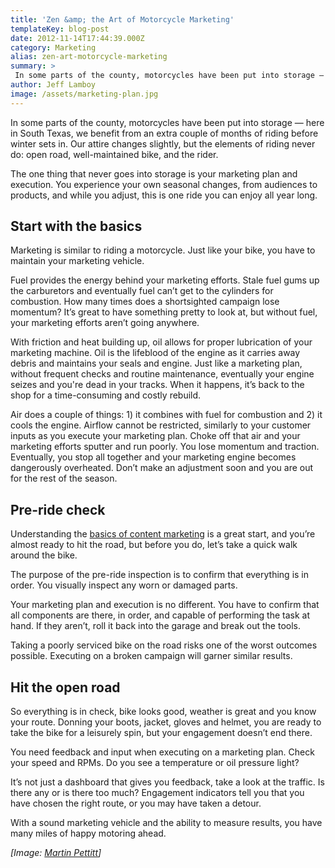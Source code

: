 ```yaml
---
title: 'Zen &amp; the Art of Motorcycle Marketing'
templateKey: blog-post
date: 2012-11-14T17:44:39.000Z
category: Marketing
alias: zen-art-motorcycle-marketing
summary: > 
 In some parts of the county, motorcycles have been put into storage — here in South Texas, we benefit from an extra couple of months of riding before winter sets in. Our attire changes slightly, but the elements of riding never do: open road, well-maintained bike, and the rider.
author: Jeff Lamboy
image: /assets/marketing-plan.jpg
---
```


In some parts of the county, motorcycles have been put into storage — here in South Texas, we benefit from an extra couple of months of riding before winter sets in. Our attire changes slightly, but the elements of riding never do: open road, well-maintained bike, and the rider.

The one thing that never goes into storage is your marketing plan and execution. You experience your own seasonal changes, from audiences to products, and while you adjust, this is one ride you can enjoy all year long.

Start with the basics
---------------------

Marketing is similar to riding a motorcycle. Just like your bike, you have to maintain your marketing vehicle.

Fuel provides the energy behind your marketing efforts. Stale fuel gums up the carburetors and eventually fuel can’t get to the cylinders for combustion. How many times does a shortsighted campaign lose momentum? It’s great to have something pretty to look at, but without fuel, your marketing efforts aren’t going anywhere.

With friction and heat building up, oil allows for proper lubrication of your marketing machine. Oil is the lifeblood of the engine as it carries away debris and maintains your seals and engine. Just like a marketing plan, without frequent checks and routine maintenance, eventually your engine seizes and you're dead in your tracks. When it happens, it’s back to the shop for a time-consuming and costly rebuild.

Air does a couple of things: 1) it combines with fuel for combustion and 2) it cools the engine. Airflow cannot be restricted, similarly to your customer inputs as you execute your marketing plan. Choke off that air and your marketing efforts sputter and run poorly. You lose momentum and traction. Eventually, you stop all together and your marketing engine becomes dangerously overheated. Don’t make an adjustment soon and you are out for the rest of the season.

Pre-ride check
--------------

Understanding the [basics](/2011/01/20/only-thing-you-need-know-about-inbound-marketing)[ of content marketing](/2011/01/20/only-thing-you-need-know-about-inbound-marketing) is a great start, and you’re almost ready to hit the road, but before you do, let’s take a quick walk around the bike.

The purpose of the pre-ride inspection is to confirm that everything is in order. You visually inspect any worn or damaged parts.

Your marketing plan and execution is no different. You have to confirm that all components are there, in order, and capable of performing the task at hand. If they aren’t, roll it back into the garage and break out the tools.

Taking a poorly serviced bike on the road risks one of the worst outcomes possible. Executing on a broken campaign will garner similar results.

Hit the open road
-----------------

So everything is in check, bike looks good, weather is great and you know your route. Donning your boots, jacket, gloves and helmet, you are ready to take the bike for a leisurely spin, but your engagement doesn’t end there.

You need feedback and input when executing on a marketing plan. Check your speed and RPMs. Do you see a temperature or oil pressure light?

It’s not just a dashboard that gives you feedback, take a look at the traffic. Is there any or is there too much? Engagement indicators tell you that you have chosen the right route, or you may have taken a detour.

With a sound marketing vehicle and the ability to measure results, you have many miles of happy motoring ahead.

_\[Image: [Martin Pettitt](http://www.flickr.com/photos/mdpettitt/3871077009/)\]_